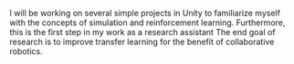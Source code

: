 I will be working on several simple projects in Unity to familiarize
myself with the concepts of simulation and reinforcement learning.
Furthermore, this is the first step in my work as a research assistant
The end goal of research is to improve transfer learning for the 
benefit of collaborative robotics.
